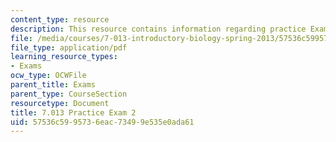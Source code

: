 ```yaml
---
content_type: resource
description: This resource contains information regarding practice Exam 2.
file: /media/courses/7-013-introductory-biology-spring-2013/57536c5995736eac73499e535e0ada61_MIT7_013S13_Exam_2.pdf
file_type: application/pdf
learning_resource_types:
- Exams
ocw_type: OCWFile
parent_title: Exams
parent_type: CourseSection
resourcetype: Document
title: 7.013 Practice Exam 2
uid: 57536c59-9573-6eac-7349-9e535e0ada61
---
```

